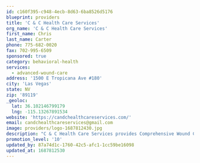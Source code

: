 ```yaml
---
id: c160f395-c948-4ecb-8d63-6ba8526d5176
blueprint: providers
title: 'C & C Health Care Services'
org_name: 'C & C Health Care Services'
first_name: Chris
last_name: Carter
phone: 775-682-0020
fax: 702-995-6509
sponsored: true
category: behavioral-health
services:
  - advanced-wound-care
address: '1500 E Tropicana Ave #180'
city: 'Las Vegas'
state: NV
zip: '89119'
_geoloc:
  lat: 36.102146799179
  lng: -115.13267891534
website: 'https://candchealthcareservices.com/'
email: candchealthcareservices@gmail.com
image: providers/logo-1687812430.jpg
description: "C & C Health Care Services provides Comprehensive Wound Care Services at home. Our goal is to provide collaboration to ensure the best quality care for the patient. Stoma care, pressure & chronic wounds, graphing, skin tears, burns, prevention of 30 day re-admission by continuity of care with our amazing team of APRN's & Physicians. Call us today at 775-682-0020 or fax a referral to 702-995-6509. We accept most insurances!"
promotion_level: '10'
updated_by: 87a74d1c-1760-42c5-afc1-1cc59be16098
updated_at: 1687812530
---
```

